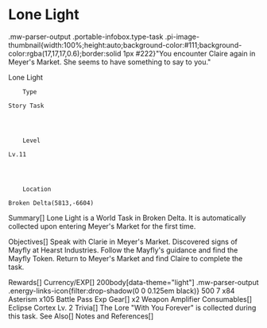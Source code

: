 # Lone Light

.mw-parser-output .portable-infobox.type-task .pi-image-thumbnail{width:100%;height:auto;background-color:#111;background-color:rgba(17,17,17,0.6);border:solid 1px #222}"You encounter Claire again in Meyer's Market. She seems to have something to say to you."

Lone Light

	

	
		Type
	
	Story Task



	
		Level
	
	Lv.11



	
		Location
	
	Broken Delta(5813,-6604)





Summary[]
Lone Light is a World Task in Broken Delta. It is automatically collected upon entering Meyer's Market for the first time. 

Objectives[]
Speak with Clarie in Meyer's Market.
Discovered signs of Mayfly at Hearst Industries.
Follow the Mayfly's guidance and find the Mayfly Token.
Return to Meyer's Market and find Claire to complete the task.

Rewards[]
Currency/EXP[]
 200body[data-theme="light"] .mw-parser-output .energy-links-icon{filter:drop-shadow(0 0 0.125em black)}
500
 7
x84 Asterism
x105 Battle Pass Exp
Gear[]
x2 Weapon Amplifier
Consumables[]
Eclipse Cortex Lv. 2
Trivia[]
The Lore "With You Forever" is collected during this task.
See Also[]
Notes and References[]
